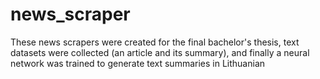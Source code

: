 # news_scraper
These news scrapers were created for the final bachelor's thesis, text datasets were collected (an article and its summary), and finally a neural network was trained to generate text summaries in Lithuanian
